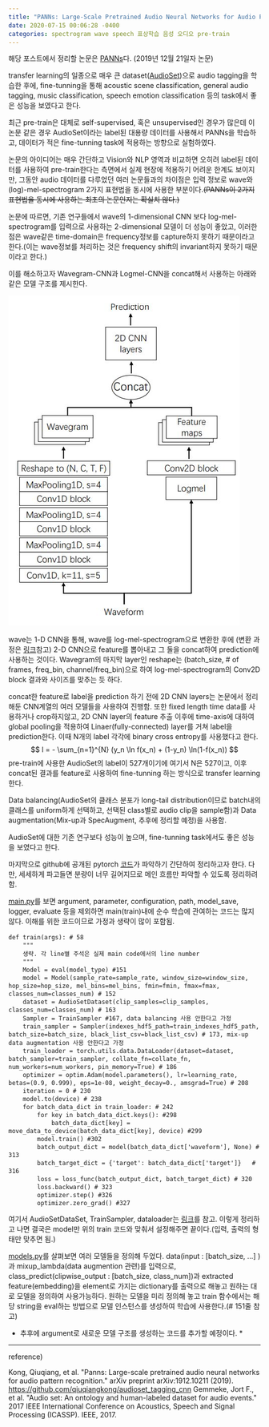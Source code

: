 ```yaml
---
title: "PANNs: Large-Scale Pretrained Audio Neural Networks for Audio Pattern Recognition"
date: 2020-07-15 00:06:28 -0400
categories: spectrogram wave speech 표상학습 음성 오디오 pre-train
---
```


해당 포스트에서 정리할 논문은 [PANNs](https://arxiv.org/pdf/1912.10211.pdf)다. (2019년 12월 21일자 논문)

transfer learning의 일종으로 매우 큰 dataset([AudioSet](https://ieeexplore.ieee.org/abstract/document/7952261))으로 audio tagging을 학습한 후에, fine-tunning을 통해 acoustic scene classification, general audio tagging, music classification, speech emotion classification 등의 task에서 좋은 성능을 보였다고 한다.

최근 pre-train은 대체로 self-supervised, 혹은 unsupervised인 경우가 많은데 이 논문 같은 경우 AudioSet이라는 label된 대용량 데이터를 사용해서 PANNs을 학습하고, 데이터가 적은 fine-tunning task에 적용하는 방향으로 실험하였다. 

논문의 아이디어는 매우 간단하고 Vision와 NLP 영역과 비교하면 오히려 label된 데이터를 사용하여 pre-train한다는 측면에서 실제 현장에 적용하기 어려운 한계도 보이지만, 그동안 audio 데이터를 다루었던 여러 논문들과의 차이점은 입력 정보로 wave와 (log)-mel-spectrogram 2가지 표현법을 동시에 사용한 부분이다.~~(PANNs이 2가지 표현법을 동시에 사용하는 최초의 논문인지는 확실치 않다.)~~

논문에 따르면, 기존 연구들에서 wave의 1-dimensional CNN 보다 log-mel-spectrogram를 입력으로 사용하는 2-dimensional 모델이 더 성능이 좋았고, 이러한 점은 wave같은 time-domain은 frequency정보를 capture하지 못하기 때문이라고 한다.(이는 wave정보를 처리하는 것은 frequency shift의 invariant하지 못하기 때문이라고 한다.)

이를 해소하고자 Wavegram-CNN과 Logmel-CNN을 concat해서 사용하는 아래와 같은 모델 구조를 제시한다.

![wavegram-logmel-CNN](/assets/images/wavegram-logmel-CNN.jpg)

wave는 1-D CNN을 통해, wave를 log-mel-spectrogram으로 변환한 후에 (변환 과정은 [링크](https://goldenaem.github.io/signal_processing/spectrogram/mel-spectrogram/stft/fourier/wave/preprocessing/Signal_Processing-preprocessing/)참고) 2-D CNN으로 feature를 뽑아내고 그 둘을 concat하여 prediction에 사용하는 것이다. Wavegram의 마지막 layer인 reshape는 (batch_size, # of frames, freq_bin, channel/freq_bin)으로 하여 log-mel-spectrogram의 Conv2D block 결과와 사이즈를 맞추는 듯 하다.

concat한 feature로 label을 prediction 하기 전에 2D CNN layers는 논문에서 정리해둔 CNN계열의 여러 모델들을 사용하여 진행함. 또한 fixed length time data를 사용하거나 crop하지않고, 2D CNN layer의 feature 추출 이후에 time-axis에 대하여 global pooling을 적용하여 Linaer(fully-connected) layer를 거쳐 label을 prediction한다. 이때 N개의 label 각각에 binary cross entropy를 사용했다고 한다.
$$ l = - \sum_{n=1}^{N} (y_n \ln f(x_n) + (1-y_n) \ln(1-f(x_n)) $$
pre-train에 사용한 AudioSet의 label이 527개이기에 여기서 N은 527이고, 이후 concat된 결과를 feature로 사용하여 fine-tunning 하는 방식으로 transfer learning한다. 

Data balancing(AudioSet의 클래스 분포가 long-tail distribution이므로 batch내의 클래스를 uniform하게 선택하고, 선택된 class별로 audio clip을 sample함)과 Data augmentation(Mix-up과 SpecAugment, 추후에 정리할 예정)을 사용함. 

AudioSet에 대한 기존 연구보다 성능이 높으며, fine-tunning task에서도 좋은 성능을 보였다고 한다. 

마지막으로 github에 공개된 pytorch [코드](https://github.com/qiuqiangkong/audioset_tagging_cnn)가 파악하기 간단하여 정리하고자 한다. 다만, 세세하게 파고들면 분량이 너무 길어지므로 메인 흐름만 파악할 수 있도록 정리하려함.

[main.py](https://github.com/qiuqiangkong/audioset_tagging_cnn/blob/master/pytorch/main.py)를 보면 argument, parameter, configuration, path, model_save, logger, evaluate 등을 제외하면 main(train)내에 순수 학습에 관여하는 코드는 많지 않다. 이해를 위한 코드이므로 가정과 생략이 많이 포함됨.

	def train(args): # 58
		"""
		생략. 각 line별 주석은 실제 main code에서의 line number
		"""
		Model = eval(model_type) #151
		model = Model(sample_rate=sample_rate, window_size=window_size, hop_size=hop_size, mel_bins=mel_bins, fmin=fmin, fmax=fmax, classes_num=classes_num) # 152
		dataset = AudioSetDataset(clip_samples=clip_samples, classes_num=classes_num) # 163
		Sampler = TrainSampler #167, data balancing 사용 안한다고 가정
		train_sampler = Sampler(indexes_hdf5_path=train_indexes_hdf5_path, batch_size=batch_size, black_list_csv=black_list_csv) # 173, mix-up data augmentation 사용 안한다고 가정
		train_loader = torch.utils.data.DataLoader(dataset=dataset, batch_sampler=train_sampler, collate_fn=collate_fn, num_workers=num_workers, pin_memory=True) # 186
		optimizer = optim.Adam(model.parameters(), lr=learning_rate, betas=(0.9, 0.999), eps=1e-08, weight_decay=0., amsgrad=True) # 208
		iteration = 0 # 230
		model.to(device) # 238
		for batch_data_dict in train_loader: # 242
			for key in batch_data_dict.keys(): #298
	            batch_data_dict[key] = move_data_to_device(batch_data_dict[key], device) #299
	        model.train() #302
	        batch_output_dict = model(batch_data_dict['waveform'], None) # 313
	        batch_target_dict = {'target': batch_data_dict['target']}   # 316
	        loss = loss_func(batch_output_dict, batch_target_dict) # 320
	        loss.backward() # 323
	        optimizer.step() #326
        	optimizer.zero_grad() #327

여기서 AudioSetDataSet, TrainSampler, dataloader는 [링크](https://goldenaem.github.io/signal_processing/spectrogram/mel-spectrogram/stft/fourier/wave/preprocessing/Signal_Processing-preprocessing/)를 참고. 이렇게 정리하고 나면 결국은 model만 위의 train 코드와 맞춰서 설정해주면 끝이다.(입력, 출력의 형태만 맞추면 됨.)

[models.py](https://github.com/qiuqiangkong/audioset_tagging_cnn/blob/master/pytorch/models.py)를 살펴보면 여러 모델들을 정의해 두었다. data(input : [batch_size, ...] )과 mixup_lambda(data augmention 관련)를 입력으로, class_predict(clipwise_output : [batch_size, class_num])과 extracted feature(embedding)을 element로 가지는 dictionary를 출력으로 해놓고 원하는 대로 모델을 정의하여 사용가능하다. 원하는 모델을 미리 정의해 놓고 train 함수에서는 해당 string을 eval하는 방법으로 모델 인스턴스를 생성하여 학습에 사용한다.(# 151줄 참고)

* 추후에 argument로 새로운 모델 구조를 생성하는 코드를 추가할 예정이다. *



***
  reference)

  Kong, Qiuqiang, et al. "Panns: Large-scale pretrained audio neural networks for audio pattern recognition." arXiv preprint arXiv:1912.10211 (2019).
  https://github.com/qiuqiangkong/audioset_tagging_cnn
  Gemmeke, Jort F., et al. "Audio set: An ontology and human-labeled dataset for audio events." 2017 IEEE International Conference on Acoustics, Speech and Signal Processing (ICASSP). IEEE, 2017.

